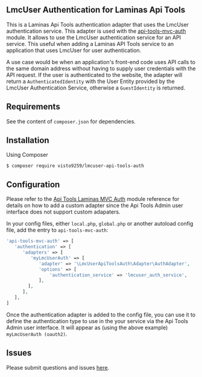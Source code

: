 ## LmcUser Authentication for Laminas Api Tools

This is a Laminas Api Tools authentication adapter that uses the LmcUser authentication service. This adapter is used with the [api-tools-mvc-auth](https://api-tools.getlaminas.org/documentation/modules/api-tools-mvc-auth) module.
It allows to use the LmcUser authentication service for an API service.  This useful when adding a Laminas API Tools service to an application that uses LmcUser for user authentication.

A use case would be when an application's front-end code uses API calls to the same domain address without having to supply user credentials with the API request.
If the user is authenticated to the website, the adapter will return a `AuthenticatedIdentity` with the User Entity provided by the LmcUser Authentication Service, otherwise a `GuestIdentity` is returned.


## Requirements

See the content of `composer.json` for dependencies.

## Installation

Using Composer

```shell
$ composer require visto9259/lmcuser-api-tools-auth
```

## Configuration

Please refer to the [Api Tools Laminas MVC Auth](https://api-tools.getlaminas.org/documentation/modules/api-tools-mvc-auth) module reference for details on how to add a custom adapter since the Api Tools Admin user interface does not support custom adapaters.

In your config files, either `local.php`, `global.php` or another autoload config file, add the entry to `api-tools-mvc-auth`:

```php
'api-tools-mvc-auth' => [
   'authentication' => [
      'adapters' => [
         'myLmcUserAuth' => [
            'adapter' => '\LmcUserApiToolsAuth\Adapter\AuthAdapter',
            'options' => [
                'authentication_service' => 'lmcuser_auth_service',
            ],
        ],
      ],
   ], 
]
```

Once the authentication adapter is added to the config file, you can use it to define the authentication type to use in the your service via the Api Tools Admin user interface.
It will appear as (using the above example) `myLmcUserAuth (oauth2)`.

## Issues
Please submit questions and issues [here](https://github.com/visto9259/lmcuser-api-tools-auth/issues).
